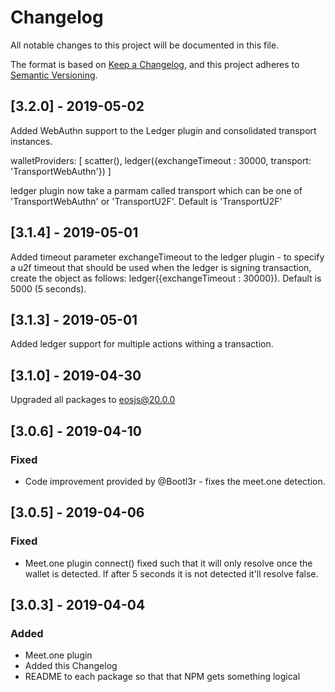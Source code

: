 # Changelog
All notable changes to this project will be documented in this file.

The format is based on [Keep a Changelog](https://keepachangelog.com/en/1.0.0/),
and this project adheres to [Semantic Versioning](https://semver.org/spec/v2.0.0.html).


## [3.2.0] - 2019-05-02

Added WebAuthn support to the Ledger plugin and consolidated transport instances. 

walletProviders: [ scatter(), ledger({exchangeTimeout : 30000, transport: 'TransportWebAuthn'}) ]

ledger plugin now take a parmam called transport which can be one of 'TransportWebAuthn' or 'TransportU2F'. Default is 'TransportU2F'


## [3.1.4] - 2019-05-01

Added timeout parameter exchangeTimeout to the ledger plugin - to specify a u2f timeout that should be used when the ledger is signing transaction, create the object as follows: ledger({exchangeTimeout : 30000}). Default is 5000 (5 seconds).

## [3.1.3] - 2019-05-01

Added ledger support for multiple actions withing a transaction. 

## [3.1.0] - 2019-04-30

Upgraded all packages to eosjs@20.0.0

## [3.0.6] - 2019-04-10

### Fixed 
- Code improvement provided by @Bootl3r - fixes the meet.one detection. 

## [3.0.5] - 2019-04-06

### Fixed 
- Meet.one plugin connect() fixed such that it will only resolve once the wallet is detected. If after 5 seconds it is not detected it'll resolve false.


## [3.0.3] - 2019-04-04

### Added 
- Meet.one plugin 
- Added this Changelog
- README to each package so that that NPM gets something logical

